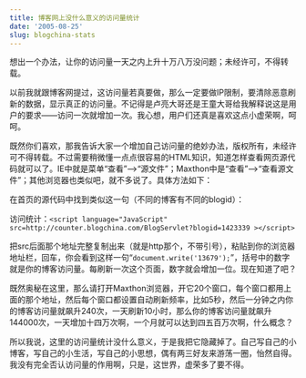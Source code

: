 ```yaml
---
title: 博客网上没什么意义的访问量统计
date: '2005-08-25'
slug: blogchina-stats
---
```


想出一个办法，让你的访问量一天之内上升十万八万没问题；未经许可，不得转载。

以前我就跟博客网提过，这访问量若真要做，那么一定要做IP限制，要清除恶意刷新的数据，显示真正的访问量。不记得是卢亮大哥还是王童大哥给我解释说这是用户的要求——访问一次就增加一次。我心想，用户们还真是喜欢这点小虚荣啊，呵呵。

既然你们喜欢，那我告诉大家一个增加自己访问量的绝妙办法，版权所有，未经许可不得转载。不过需要稍微懂一点点很容易的HTML知识，知道怎样查看网页源代码就可以了。IE中就是菜单“查看”-->“源文件”；Maxthon中是“查看”-->“查看源文件”；其他浏览器也类似吧，就不多说了。具体方法如下：

在首页的源代码中找到类似这一句（不同的博客有不同的blogid）：

访问统计：`<script language="JavaScript" src=http://counter.blogchina.com/BlogServlet?blogid=1423339 ></script>`

把src后面那个地址完整复制出来（就是http那个，不带引号），粘贴到你的浏览器地址栏，回车，你会看到这样一句“`document.write('13679');`”，括号中的数字就是你的博客访问量。每刷新一次这个页面，数字就会增加一位。现在知道了吧？

既然奥秘在这里，那么请打开Maxthon浏览器，开它20个窗口，每个窗口都用上面的那个地址，然后每个窗口都设置自动刷新频率，比如5秒，然后一分钟之内你的博客访问量就飙升240次，一天刷新10小时，那么你的博客访问量就飙升144000次，一天增加十四万次啊，一个月就可以达到四五百万次啊，什么概念？

所以我说，这里的访问量统计没什么意义，于是我把它隐藏掉了。自己写自己的小博客，写自己的小生活，写自己的小思想，偶有两三好友来游荡一圈，怡然自得。我没有完全否认访问量的作用啊，只是，这世界，虚荣多了要不得。

